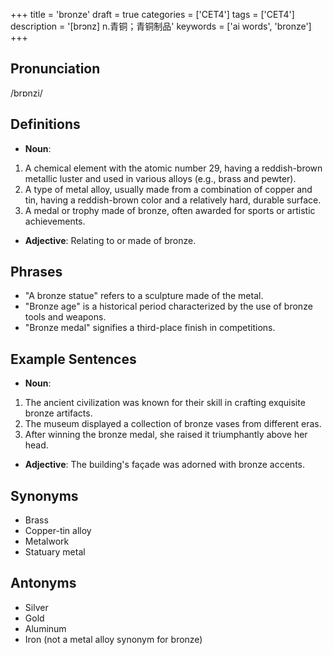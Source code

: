 +++
title = 'bronze'
draft = true
categories = ['CET4']
tags = ['CET4']
description = '[brɔnz] n.青铜；青铜制品'
keywords = ['ai words', 'bronze']
+++

## Pronunciation
/brɒnzi/

## Definitions
- **Noun**: 
1. A chemical element with the atomic number 29, having a reddish-brown metallic luster and used in various alloys (e.g., brass and pewter).
2. A type of metal alloy, usually made from a combination of copper and tin, having a reddish-brown color and a relatively hard, durable surface.
3. A medal or trophy made of bronze, often awarded for sports or artistic achievements.

- **Adjective**: Relating to or made of bronze.

## Phrases
- "A bronze statue" refers to a sculpture made of the metal.
- "Bronze age" is a historical period characterized by the use of bronze tools and weapons.
- "Bronze medal" signifies a third-place finish in competitions.

## Example Sentences
- **Noun**: 
1. The ancient civilization was known for their skill in crafting exquisite bronze artifacts.
2. The museum displayed a collection of bronze vases from different eras.
3. After winning the bronze medal, she raised it triumphantly above her head.

- **Adjective**: The building's façade was adorned with bronze accents.

## Synonyms
- Brass
- Copper-tin alloy
- Metalwork
- Statuary metal

## Antonyms
- Silver
- Gold
- Aluminum
- Iron (not a metal alloy synonym for bronze)
